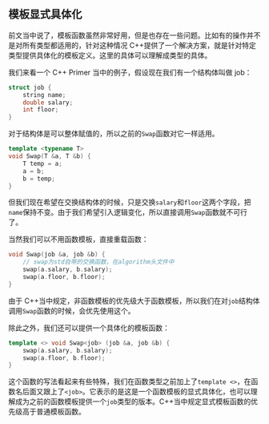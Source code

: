 ## 模板显式具体化

前文当中说了，模板函数虽然非常好用，但是也存在一些问题。比如有的操作并不是对所有类型都适用的，针对这种情况 C++提供了一个解决方案，就是针对特定类型提供具体化的模板定义。这里的具体可以理解成类型的具体。

我们来看一个 C++ Primer 当中的例子，假设现在我们有一个结构体叫做 job：

```C++
struct job {
    string name;
    double salary;
    int floor;
}
```

对于结构体是可以整体赋值的，所以之前的`Swap`函数对它一样适用。

```C++
template <typename T>
void Swap(T &a, T &b) {
    T temp = a;
    a = b;
    b = temp;
}
```

但我们现在希望在交换结构体的时候，只是交换`salary`和`floor`这两个字段，把`name`保持不变。由于我们希望引入逻辑变化，所以直接调用`Swap`函数就不可行了。

当然我们可以不用函数模板，直接重载函数：

```C++
void Swap(job &a, job &b) {
    // swap为std自带的交换函数，在algorithm头文件中
    swap(a.salary, b.salary);
    swap(a.floor, b.floor);
}
```

由于 C++当中规定，非函数模板的优先级大于函数模板，所以我们在对`job`结构体调用`Swap`函数的时候，会优先使用这个。

除此之外，我们还可以提供一个具体化的模板函数：

```C++
template <> void Swap<job> (job &a, job &b) {
    swap(a.salary, b.salary);
    swap(a.floor, b.floor);
}
```

这个函数的写法看起来有些特殊，我们在函数类型之前加上了`template <>`，在函数名后面又跟上了`<job>`。它表示的是这是一个函数模板的显式具体化，也可以理解成为之前的函数模板提供一个`job`类型的版本。C++当中规定显式模板函数的优先级高于普通模板函数。
